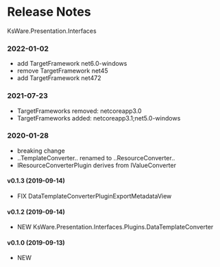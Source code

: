 # Release Notes
KsWare.Presentation.Interfaces

### 2022-01-02
- add TargetFramework net6.0-windows
- remove TargetFramework net45 
- add TargetFramework net472

### 2021-07-23
- TargetFrameworks removed: netcoreapp3.0
- TargetFrameworks added: netcoreapp3.1;net5.0-windows

### 2020-01-28
- breaking change
- ..TemplateConverter.. renamed to ..ResourceConverter..
- IResourceConverterPlugin derives from IValueConverter


#### v0.1.3 (2019-09-14)
- FIX DataTemplateConverterPluginExportMetadataView

#### v0.1.2 (2019-09-14)
- NEW KsWare.Presentation.Interfaces.Plugins.DataTemplateConverter

#### v0.1.0 (2019-09-13)
- NEW